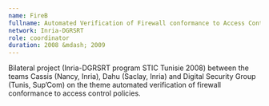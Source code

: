 ```yaml
---
name: FireB 
fullname: Automated Verification of Firewall conformance to Access Control Policies
network: Inria-DGRSRT
role: coordinator 
duration: 2008 &mdash; 2009
---
```


Bilateral project (Inria-DGRSRT program STIC Tunisie 2008) between the teams Cassis (Nancy, Inria), Dahu (Saclay, Inria) and Digital Security Group (Tunis, Sup’Com) on the theme automated verification of firewall conformance to access control policies.
